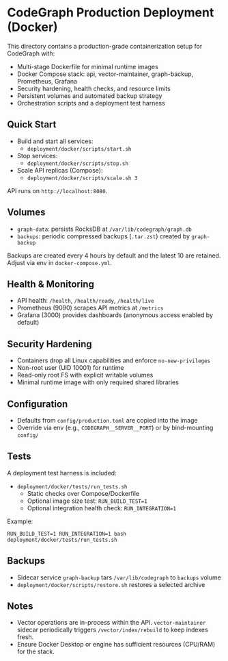 # CodeGraph Production Deployment (Docker)

This directory contains a production-grade containerization setup for CodeGraph with:

- Multi-stage Dockerfile for minimal runtime images
- Docker Compose stack: api, vector-maintainer, graph-backup, Prometheus, Grafana
- Security hardening, health checks, and resource limits
- Persistent volumes and automated backup strategy
- Orchestration scripts and a deployment test harness

## Quick Start

- Build and start all services:
  - `deployment/docker/scripts/start.sh`
- Stop services:
  - `deployment/docker/scripts/stop.sh`
- Scale API replicas (Compose):
  - `deployment/docker/scripts/scale.sh 3`

API runs on `http://localhost:8080`.

## Volumes

- `graph-data`: persists RocksDB at `/var/lib/codegraph/graph.db`
- `backups`: periodic compressed backups (`.tar.zst`) created by `graph-backup`

Backups are created every 4 hours by default and the latest 10 are retained. Adjust via env in `docker-compose.yml`.

## Health & Monitoring

- API health: `/health`, `/health/ready`, `/health/live`
- Prometheus (9090) scrapes API metrics at `/metrics`
- Grafana (3000) provides dashboards (anonymous access enabled by default)

## Security Hardening

- Containers drop all Linux capabilities and enforce `no-new-privileges`
- Non-root user (UID 10001) for runtime
- Read-only root FS with explicit writable volumes
- Minimal runtime image with only required shared libraries

## Configuration

- Defaults from `config/production.toml` are copied into the image
- Override via env (e.g., `CODEGRAPH__SERVER__PORT`) or by bind-mounting `config/`

## Tests

A deployment test harness is included:

- `deployment/docker/tests/run_tests.sh`
  - Static checks over Compose/Dockerfile
  - Optional image size test: `RUN_BUILD_TEST=1`
  - Optional integration health check: `RUN_INTEGRATION=1`

Example:

```
RUN_BUILD_TEST=1 RUN_INTEGRATION=1 bash deployment/docker/tests/run_tests.sh
```

## Backups

- Sidecar service `graph-backup` tars `/var/lib/codegraph` to `backups` volume
- `deployment/docker/scripts/restore.sh` restores a selected archive

## Notes

- Vector operations are in-process within the API. `vector-maintainer` sidecar periodically triggers `/vector/index/rebuild` to keep indexes fresh.
- Ensure Docker Desktop or engine has sufficient resources (CPU/RAM) for the stack.

